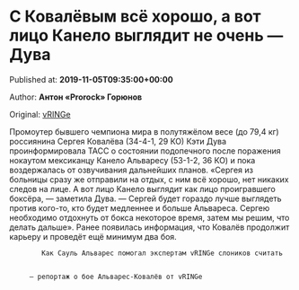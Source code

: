 
# С Ковалёвым всё хорошо, а вот лицо Канело выглядит не очень — Дува

Published at: **2019-11-05T09:35:00+00:00**

Author: **Антон «Prorock» Горюнов**

Original: [vRINGe](https://vringe.com/news/129244-s-kovalyevym-vsye-khorosho-a-vot-litso-kanelo-vyglyadit-ne-ochen-duva.htm)

Промоутер бывшего чемпиона мира в полутяжёлом весе (до 79,4 кг) россиянина Сергея Ковалёва (34-4-1, 29 КО) Кэти Дува проинформировала ТАСС о состоянии подопечного после поражения нокаутом мексиканцу Канело Альваресу (53-1-2, 36 КО) и пока воздержалась от озвучивания дальнейших планов.
«Сергея из больницы сразу же отправили на отдых, с ним всё хорошо, нет никаких следов на лице. А вот лицо Канело выглядит как лицо проигравшего боксёра, — заметила Дува. — Сергей будет гораздо лучше выглядеть против кого-то, кто будет медленнее и больше Альвареса. Сергею необходимо отдохнуть от бокса некоторое время, затем мы решим, что делать дальше».
Ранее появилась информация, что Ковалёв продолжит карьеру и проведёт ещё минимум два боя. 

        
          
            Как Сауль Альварес помогал экспертам vRINGe слоников считать
          
        
         — репортаж о бое Альварес-Ковалёв от vRINGe
      
